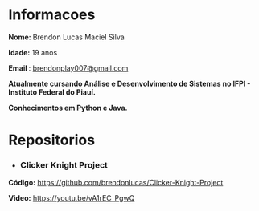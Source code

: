 # Informacoes

<b>Nome: </b>Brendon Lucas Maciel Silva 

<b>Idade:</b> 19 anos

<b> Email </b> : brendonplay007@gmail.com

<b> Atualmente cursando Análise e Desenvolvimento de Sistemas no IFPI - Instituto Federal do Piauí. </b>

<b> Conhecimentos em Python e Java. </b>

# Repositorios
* <h3> Clicker Knight Project </h3>
 <b>Código:</b> https://github.com/brendonlucas/Clicker-Knight-Project
 
 <b>Video:</b> https://youtu.be/vA1rEC_PgwQ
